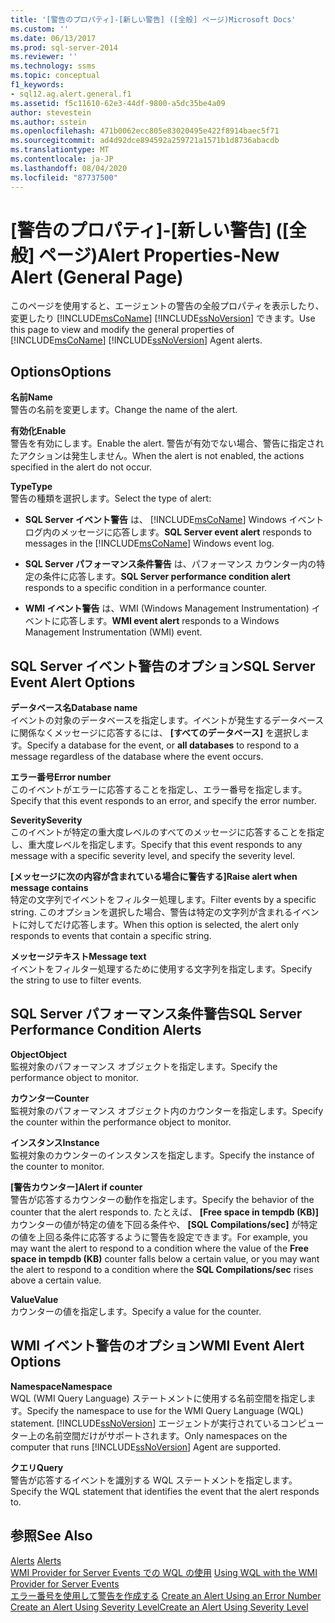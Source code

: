 ```yaml
---
title: '[警告のプロパティ]-[新しい警告] ([全般] ページ)Microsoft Docs'
ms.custom: ''
ms.date: 06/13/2017
ms.prod: sql-server-2014
ms.reviewer: ''
ms.technology: ssms
ms.topic: conceptual
f1_keywords:
- sql12.ag.alert.general.f1
ms.assetid: f5c11610-62e3-44df-9800-a5dc35be4a09
author: stevestein
ms.author: sstein
ms.openlocfilehash: 471b0062ecc805e83020495e422f8914baec5f71
ms.sourcegitcommit: ad4d92dce894592a259721a1571b1d8736abacdb
ms.translationtype: MT
ms.contentlocale: ja-JP
ms.lasthandoff: 08/04/2020
ms.locfileid: "87737500"
---
```

# <a name="alert-properties-new-alert-general-page"></a><span data-ttu-id="91549-102">[警告のプロパティ]-[新しい警告] ([全般] ページ)</span><span class="sxs-lookup"><span data-stu-id="91549-102">Alert Properties-New Alert (General Page)</span></span>
  <span data-ttu-id="91549-103">このページを使用すると、エージェントの警告の全般プロパティを表示したり、変更したり [!INCLUDE[msCoName](../../includes/msconame-md.md)] [!INCLUDE[ssNoVersion](../../includes/ssnoversion-md.md)] できます。</span><span class="sxs-lookup"><span data-stu-id="91549-103">Use this page to view and modify the general properties of [!INCLUDE[msCoName](../../includes/msconame-md.md)] [!INCLUDE[ssNoVersion](../../includes/ssnoversion-md.md)] Agent alerts.</span></span>  
  
## <a name="options"></a><span data-ttu-id="91549-104">Options</span><span class="sxs-lookup"><span data-stu-id="91549-104">Options</span></span>  
 <span data-ttu-id="91549-105">**名前**</span><span class="sxs-lookup"><span data-stu-id="91549-105">**Name**</span></span>  
 <span data-ttu-id="91549-106">警告の名前を変更します。</span><span class="sxs-lookup"><span data-stu-id="91549-106">Change the name of the alert.</span></span>  
  
 <span data-ttu-id="91549-107">**有効化**</span><span class="sxs-lookup"><span data-stu-id="91549-107">**Enable**</span></span>  
 <span data-ttu-id="91549-108">警告を有効にします。</span><span class="sxs-lookup"><span data-stu-id="91549-108">Enable the alert.</span></span> <span data-ttu-id="91549-109">警告が有効でない場合、警告に指定されたアクションは発生しません。</span><span class="sxs-lookup"><span data-stu-id="91549-109">When the alert is not enabled, the actions specified in the alert do not occur.</span></span>  
  
 <span data-ttu-id="91549-110">**Type**</span><span class="sxs-lookup"><span data-stu-id="91549-110">**Type**</span></span>  
 <span data-ttu-id="91549-111">警告の種類を選択します。</span><span class="sxs-lookup"><span data-stu-id="91549-111">Select the type of alert:</span></span>  
  
-   <span data-ttu-id="91549-112">**SQL Server イベント警告** は、 [!INCLUDE[msCoName](../../includes/msconame-md.md)] Windows イベント ログ内のメッセージに応答します。</span><span class="sxs-lookup"><span data-stu-id="91549-112">**SQL Server event alert** responds to messages in the [!INCLUDE[msCoName](../../includes/msconame-md.md)] Windows event log.</span></span>  
  
-   <span data-ttu-id="91549-113">**SQL Server パフォーマンス条件警告** は、パフォーマンス カウンター内の特定の条件に応答します。</span><span class="sxs-lookup"><span data-stu-id="91549-113">**SQL Server performance condition alert** responds to a specific condition in a performance counter.</span></span>  
  
-   <span data-ttu-id="91549-114">**WMI イベント警告** は、WMI (Windows Management Instrumentation) イベントに応答します。</span><span class="sxs-lookup"><span data-stu-id="91549-114">**WMI event alert** responds to a Windows Management Instrumentation (WMI) event.</span></span>  
  
## <a name="sql-server-event-alert-options"></a><span data-ttu-id="91549-115">SQL Server イベント警告のオプション</span><span class="sxs-lookup"><span data-stu-id="91549-115">SQL Server Event Alert Options</span></span>  
 <span data-ttu-id="91549-116">**データベース名**</span><span class="sxs-lookup"><span data-stu-id="91549-116">**Database name**</span></span>  
 <span data-ttu-id="91549-117">イベントの対象のデータベースを指定します。イベントが発生するデータベースに関係なくメッセージに応答するには、 **[すべてのデータベース]** を選択します。</span><span class="sxs-lookup"><span data-stu-id="91549-117">Specify a database for the event, or **all databases** to respond to a message regardless of the database where the event occurs.</span></span>  
  
 <span data-ttu-id="91549-118">**エラー番号**</span><span class="sxs-lookup"><span data-stu-id="91549-118">**Error number**</span></span>  
 <span data-ttu-id="91549-119">このイベントがエラーに応答することを指定し、エラー番号を指定します。</span><span class="sxs-lookup"><span data-stu-id="91549-119">Specify that this event responds to an error, and specify the error number.</span></span>  
  
 <span data-ttu-id="91549-120">**Severity**</span><span class="sxs-lookup"><span data-stu-id="91549-120">**Severity**</span></span>  
 <span data-ttu-id="91549-121">このイベントが特定の重大度レベルのすべてのメッセージに応答することを指定し、重大度レベルを指定します。</span><span class="sxs-lookup"><span data-stu-id="91549-121">Specify that this event responds to any message with a specific severity level, and specify the severity level.</span></span>  
  
 <span data-ttu-id="91549-122">**[メッセージに次の内容が含まれている場合に警告する]**</span><span class="sxs-lookup"><span data-stu-id="91549-122">**Raise alert when message contains**</span></span>  
 <span data-ttu-id="91549-123">特定の文字列でイベントをフィルター処理します。</span><span class="sxs-lookup"><span data-stu-id="91549-123">Filter events by a specific string.</span></span> <span data-ttu-id="91549-124">このオプションを選択した場合、警告は特定の文字列が含まれるイベントに対してだけ応答します。</span><span class="sxs-lookup"><span data-stu-id="91549-124">When this option is selected, the alert only responds to events that contain a specific string.</span></span>  
  
 <span data-ttu-id="91549-125">**メッセージテキスト**</span><span class="sxs-lookup"><span data-stu-id="91549-125">**Message text**</span></span>  
 <span data-ttu-id="91549-126">イベントをフィルター処理するために使用する文字列を指定します。</span><span class="sxs-lookup"><span data-stu-id="91549-126">Specify the string to use to filter events.</span></span>  
  
## <a name="sql-server-performance-condition-alerts"></a><span data-ttu-id="91549-127">SQL Server パフォーマンス条件警告</span><span class="sxs-lookup"><span data-stu-id="91549-127">SQL Server Performance Condition Alerts</span></span>  
 <span data-ttu-id="91549-128">**Object**</span><span class="sxs-lookup"><span data-stu-id="91549-128">**Object**</span></span>  
 <span data-ttu-id="91549-129">監視対象のパフォーマンス オブジェクトを指定します。</span><span class="sxs-lookup"><span data-stu-id="91549-129">Specify the performance object to monitor.</span></span>  
  
 <span data-ttu-id="91549-130">**カウンター**</span><span class="sxs-lookup"><span data-stu-id="91549-130">**Counter**</span></span>  
 <span data-ttu-id="91549-131">監視対象のパフォーマンス オブジェクト内のカウンターを指定します。</span><span class="sxs-lookup"><span data-stu-id="91549-131">Specify the counter within the performance object to monitor.</span></span>  
  
 <span data-ttu-id="91549-132">**インスタンス**</span><span class="sxs-lookup"><span data-stu-id="91549-132">**Instance**</span></span>  
 <span data-ttu-id="91549-133">監視対象のカウンターのインスタンスを指定します。</span><span class="sxs-lookup"><span data-stu-id="91549-133">Specify the instance of the counter to monitor.</span></span>  
  
 <span data-ttu-id="91549-134">**[警告カウンター]**</span><span class="sxs-lookup"><span data-stu-id="91549-134">**Alert if counter**</span></span>  
 <span data-ttu-id="91549-135">警告が応答するカウンターの動作を指定します。</span><span class="sxs-lookup"><span data-stu-id="91549-135">Specify the behavior of the counter that the alert responds to.</span></span> <span data-ttu-id="91549-136">たとえば、 **[Free space in tempdb (KB)]** カウンターの値が特定の値を下回る条件や、 **[SQL Compilations/sec]** が特定の値を上回る条件に応答するように警告を設定できます。</span><span class="sxs-lookup"><span data-stu-id="91549-136">For example, you may want the alert to respond to a condition where the value of the **Free space in tempdb (KB)** counter falls below a certain value, or you may want the alert to respond to a condition where the **SQL Compilations/sec** rises above a certain value.</span></span>  
  
 <span data-ttu-id="91549-137">**Value**</span><span class="sxs-lookup"><span data-stu-id="91549-137">**Value**</span></span>  
 <span data-ttu-id="91549-138">カウンターの値を指定します。</span><span class="sxs-lookup"><span data-stu-id="91549-138">Specify a value for the counter.</span></span>  
  
## <a name="wmi-event-alert-options"></a><span data-ttu-id="91549-139">WMI イベント警告のオプション</span><span class="sxs-lookup"><span data-stu-id="91549-139">WMI Event Alert Options</span></span>  
 <span data-ttu-id="91549-140">**Namespace**</span><span class="sxs-lookup"><span data-stu-id="91549-140">**Namespace**</span></span>  
 <span data-ttu-id="91549-141">WQL (WMI Query Language) ステートメントに使用する名前空間を指定します。</span><span class="sxs-lookup"><span data-stu-id="91549-141">Specify the namespace to use for the WMI Query Language (WQL) statement.</span></span> <span data-ttu-id="91549-142">[!INCLUDE[ssNoVersion](../../includes/ssnoversion-md.md)] エージェントが実行されているコンピューター上の名前空間だけがサポートされます。</span><span class="sxs-lookup"><span data-stu-id="91549-142">Only namespaces on the computer that runs [!INCLUDE[ssNoVersion](../../includes/ssnoversion-md.md)] Agent are supported.</span></span>  
  
 <span data-ttu-id="91549-143">**クエリ**</span><span class="sxs-lookup"><span data-stu-id="91549-143">**Query**</span></span>  
 <span data-ttu-id="91549-144">警告が応答するイベントを識別する WQL ステートメントを指定します。</span><span class="sxs-lookup"><span data-stu-id="91549-144">Specify the WQL statement that identifies the event that the alert responds to.</span></span>  
  
## <a name="see-also"></a><span data-ttu-id="91549-145">参照</span><span class="sxs-lookup"><span data-stu-id="91549-145">See Also</span></span>  
 <span data-ttu-id="91549-146">[Alerts](alerts.md) </span><span class="sxs-lookup"><span data-stu-id="91549-146">[Alerts](alerts.md) </span></span>  
 <span data-ttu-id="91549-147">[WMI Provider for Server Events での WQL の使用](../../relational-databases/wmi-provider-server-events/using-wql-with-the-wmi-provider-for-server-events.md) </span><span class="sxs-lookup"><span data-stu-id="91549-147">[Using WQL with the WMI Provider for Server Events](../../relational-databases/wmi-provider-server-events/using-wql-with-the-wmi-provider-for-server-events.md) </span></span>  
 <span data-ttu-id="91549-148">[エラー番号を使用して警告を作成する](create-an-alert-using-an-error-number.md) </span><span class="sxs-lookup"><span data-stu-id="91549-148">[Create an Alert Using an Error Number](create-an-alert-using-an-error-number.md) </span></span>  
 [<span data-ttu-id="91549-149">Create an Alert Using Severity Level</span><span class="sxs-lookup"><span data-stu-id="91549-149">Create an Alert Using Severity Level</span></span>](create-an-alert-using-severity-level.md)  
  
  
